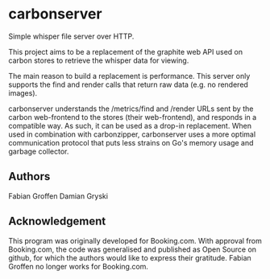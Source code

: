 carbonserver
============

Simple whisper file server over HTTP.

This project aims to be a replacement of the graphite web API used on carbon stores to retrieve the whisper data for viewing.

The main reason to build a replacement is performance.  This server only
supports the find and render calls that return raw data (e.g.  no
rendered images).

carbonserver understands the /metrics/find and /render URLs sent by the
carbon web-frontend to the stores (their web-frontend), and responds in
a compatible way.  As such, it can be used as a drop-in replacement.
When used in combination with carbonzipper, carbonserver uses a more
optimal communication protocol that puts less strains on Go's memory
usage and garbage collector.


Authors
-------
Fabian Groffen
Damian Gryski


Acknowledgement
---------------
This program was originally developed for Booking.com.  With approval
from Booking.com, the code was generalised and published as Open Source
on github, for which the authors would like to express their gratitude.
Fabian Groffen no longer works for Booking.com.
